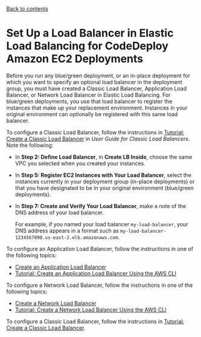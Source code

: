 [Back to contents](index.md)

# Set Up a Load Balancer in Elastic Load Balancing for CodeDeploy Amazon EC2 Deployments<a name="deployment-groups-create-load-balancer"></a>

Before you run any blue/green deployment, or an in\-place deployment for which you want to specify an optional load balancer in the deployment group, you must have created a Classic Load Balancer, Application Load Balancer, or Network Load Balancer in Elastic Load Balancing\. For blue/green deployments, you use that load balancer to register the instances that make up your replacement environment\. Instances in your original environment can optionally be registered with this same load balancer\.

To configure a Classic Load Balancer, follow the instructions in [Tutorial: Create a Classic Load Balancer](https://docs.aws.amazon.com/elasticloadbalancing/latest/classic/elb-getting-started.html) in *User Guide for Classic Load Balancers*\. Note the following:
+ In **Step 2: Define Load Balancer**, in **Create LB Inside**, choose the same VPC you selected when you created your instances\.
+ In **Step 5: Register EC2 Instances with Your Load Balancer**, select the instances currently in your deployment group \(in\-place deployments\) or that you have designated to be in your original environment \(blue/green deployments\)\.
+ In **Step 7: Create and Verify Your Load Balancer**, make a note of the DNS address of your load balancer\.

  For example, if you named your load balancer `my-load-balancer`, your DNS address appears in a format such as `my-load-balancer-1234567890.us-east-2.elb.amazonaws.com`\.

To configure an Application Load Balancer, follow the instructions in one of the following topics:
+ [Create an Application Load Balancer](https://docs.aws.amazon.com/elasticloadbalancing/latest/application/create-application-load-balancer.html)
+ [Tutorial: Create an Application Load Balancer Using the AWS CLI](https://docs.aws.amazon.com/elasticloadbalancing/latest/application/tutorial-application-load-balancer-cli.html)

To configure a Network Load Balancer, follow the instructions in one of the following topics:
+  [Create a Network Load Balancer](https://docs.aws.amazon.com/elasticloadbalancing/latest/network/create-network-load-balancer.html) 
+  [Tutorial: Create a Network Load Balancer Using the AWS CLI](https://docs.aws.amazon.com/elasticloadbalancing/latest/network/network-load-balancer-cli.html) 

To configure a Classic Load Balancer, follow the instructions in [ Tutorial: Create a Classic Load Balancer](https://docs.aws.amazon.com/elasticloadbalancing/latest/classic/elb-getting-started.html)\.